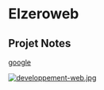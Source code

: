 # Elzeroweb

## Projet Notes

[google](google.com)

[![developpement-web.jpg](https://i.postimg.cc/Ssg1ySVx/developpement-web.jpg)](https://postimg.cc/S2zfdpwB)
